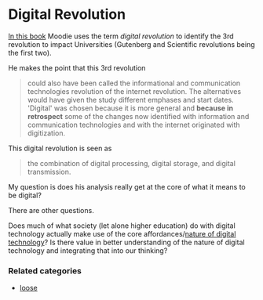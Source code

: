 # Digital Revolution

[In this book](https://books.google.com.au/books?id=1tcyDQAAQBAJ&pg=PA1&lpg=PA1&dq=Universities,+Disruptive+Technologies,+and+Continuity+in+Higher+Education&source=bl&ots=cPx-N5tMrQ&sig=XAfscdrc0BIcYWuRVrmTL5_GNNA&hl=en&sa=X&redir_esc=y#v=onepage&q=digital%20revolution&f=false) Moodie uses the term *digital revolution* to identify the 3rd revolution to impact Universities (Gutenberg and Scientific revolutions being the first two).

He makes the point that this 3rd revolution
> could also have been called the informational and communication technologies revolution of the internet revolution. The alternatives would have given the study different emphases and start dates. 'Digital' was chosen because it is more general and __because in retrospect__ some of the changes now identified with information and communication technologies and with the internet originated with digitization.

This digital revolution is seen as 
> the combination of digital processing, digital storage, and digital transmission.

My question is does his analysis really get at the core of what it means to be digital?  

There are other questions.

Does much of what society (let alone higher education) do with digital technology actually make use of the core affordances/[nature of digital technology](http://djon.es/blog/2016/06/27/what-is-the-nature-of-digital-technology-part-1/)?  Is there value in better understanding of the nature of digital technology and integrating that into our thinking?




### Related categories

- [loose](../loose)

